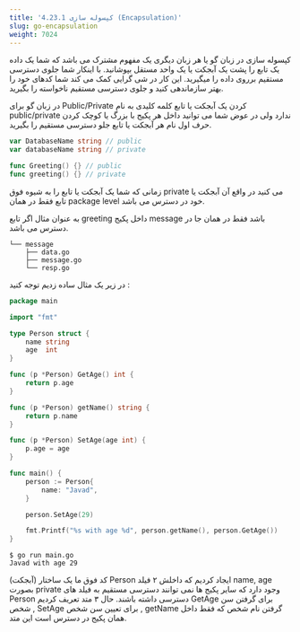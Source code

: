 ```yaml
---
title: '4.23.1 کپسوله سازی (Encapsulation)'
slug: go-encapsulation
weight: 7024
---
```


کپسوله سازی در زبان گو یا هر زبان دیگری یک مفهوم مشترک می باشد که شما یک داده یک تابع را پشت یک آبجکت یا یک واحد مستقل بپوشانید. با اینکار شما جلوی دسترسی مستقیم برروی داده را میگیرید. این کار در شی گرایی کمک می کند شما کدهای خود را بهتر سازماندهی کنید و جلوی دسترسی مستقیم ناخواسته را بگیرید.

در زبان گو برای Public/Private کردن یک آبجکت یا تابع کلمه کلیدی به نام public/private ندارد ولی در عوض شما می توانید داخل هر پکیج با بزرگ یا کوچک کردن حرف اول نام هر آبجکت یا تابع جلو دسترسی مستقیم را بگیرید.

```go
var DatabaseName string // public
var databaseName string // private

func Greeting() {} // public
func greeting() {} // private
```

زمانی که شما یک آبجکت یا تابع را به شیوه فوق private می کنید در واقع آن آبجکت یا تابع فقط در همان package level خود در دسترس می باشد.

به عنوان مثال اگر تابع greeting داخل پکیج message باشد فقط در همان جا در دسترس می باشد.

```shell
└── message
    ├── data.go
    ├── message.go
    └── resp.go
```


در زیر یک مثال ساده زدیم توجه کنید :

```go
package main

import "fmt"

type Person struct {
	name string
	age  int
}

func (p *Person) GetAge() int {
	return p.age
}

func (p *Person) getName() string {
	return p.name
}

func (p *Person) SetAge(age int) {
	p.age = age
}

func main() {
	person := Person{
		name: "Javad",
	}

	person.SetAge(29)

	fmt.Printf("%s with age %d", person.getName(), person.GetAge())
}

```

```shell
$ go run main.go
Javad with age 29
```

کد فوق ما یک ساختار (آبجکت) Person ایجاد کردیم که داخلش ۲ فیلد name, age بصورت private وجود دارد که سایر پکیج ها نمی توانند دسترسی مستقیم به فیلد های Person دسترسی داشته باشند. حال ۳ متد تعریف کردیم GetAge برای گرفتن سن شخص , SetAge  برای تعیین سن شخص , getName گرفتن نام شخص که فقط داخل همان پکیج در دسترس است این متد.
